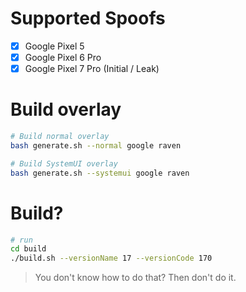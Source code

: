 # Supported Spoofs

- [x] Google Pixel 5 
- [x] Google Pixel 6 Pro
- [x] Google Pixel 7 Pro (Initial / Leak)

# Build overlay

```bash
# Build normal overlay
bash generate.sh --normal google raven

# Build SystemUI overlay
bash generate.sh --systemui google raven
```

# Build?

```bash
# run
cd build
./build.sh --versionName 17 --versionCode 170
```

> You don't know how to do that? Then don't do it.
